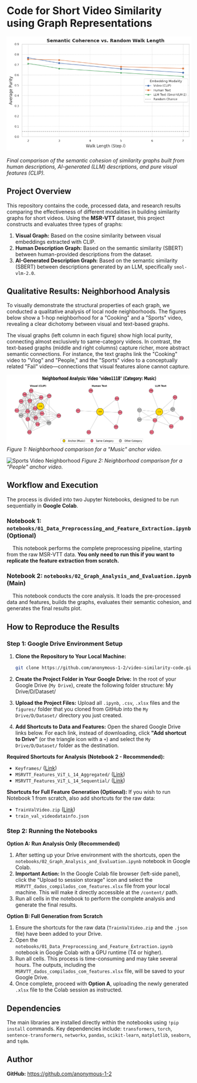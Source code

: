# Code for Short Video Similarity using Graph Representations

![Project Banner](figures/result_graph.png)

*Final comparison of the semantic cohesion of similarity graphs built from human descriptions, AI-generated (LLM) descriptions, and pure visual features (CLIP).*

## Project Overview

This repository contains the code, processed data, and research results comparing the effectiveness of different modalities in building similarity graphs for short videos. Using the **MSR-VTT** dataset, this project constructs and evaluates three types of graphs:

1.  **Visual Graph:** Based on the cosine similarity between visual embeddings extracted with CLIP.
2.  **Human Description Graph:** Based on the semantic similarity (SBERT) between human-provided descriptions from the dataset.
3.  **AI-Generated Description Graph:** Based on the semantic similarity (SBERT) between descriptions generated by an LLM, specifically `smol-vlm-2.0`.

## Qualitative Results: Neighborhood Analysis

To visually demonstrate the structural properties of each graph, we conducted a qualitative analysis of local node neighborhoods. The figures below show a 1-hop neighborhood for a "Cooking" and a "Sports" video, revealing a clear dichotomy between visual and text-based graphs.

The visual graphs (left column in each figure) show high local purity, connecting almost exclusively to same-category videos. In contrast, the text-based graphs (middle and right columns) capture richer, more abstract semantic connections. For instance, the text graphs link the "Cooking" video to "Vlog" and "People," and the "Sports" video to a conceptually related "Fail" video—connections that visual features alone cannot capture.

![Cooking Video Neighborhood](figures/neighborhood_analysis_video1118.png)
*Figure 1: Neighborhood comparison for a "Music" anchor video.*

![Sports Video Neighborhood](figures/nneighborhood_analysis_video2753.png)
*Figure 2: Neighborhood comparison for a "People" anchor video.*

## Workflow and Execution

The process is divided into two Jupyter Notebooks, designed to be run sequentially in **Google Colab**.

### Notebook 1: `notebooks/01_Data_Preprocessing_and_Feature_Extraction.ipynb` (Optional)

&nbsp; &nbsp; This notebook performs the complete preprocessing pipeline, starting from the raw MSR-VTT data. **You only need to run this if you want to replicate the feature extraction from scratch.**

### Notebook 2: `notebooks/02_Graph_Analysis_and_Evaluation.ipynb` (Main)

&nbsp; &nbsp; This notebook conducts the core analysis. It loads the pre-processed data and features, builds the graphs, evaluates their semantic cohesion, and generates the final results plot.

## How to Reproduce the Results

### Step 1: Google Drive Environment Setup

1.  **Clone the Repository to Your Local Machine:**
    ```bash  
    git clone https://github.com/anonymous-1-2/video-similarity-code.git

2.  **Create the Project Folder in Your Google Drive:**
    In the root of your Google Drive (`My Drive`), create the following folder structure: My Drive/D/Dataset/

3.  **Upload the Project Files:**
Upload all `.ipynb`, `.csv`, `.xlsx` files and the `figures/` folder that you cloned from GitHub into the `My Drive/D/Dataset/` directory you just created.

4.  **Add Shortcuts to Data and Features:**
Open the shared Google Drive links below. For each link, instead of downloading, click **"Add shortcut to Drive"** (or the triangle icon with a `+`) and select the `My Drive/D/Dataset/` folder as the destination.

**Required Shortcuts for Analysis (Notebook 2 - Recommended):**
*   `Keyframes/` ([Link](https://drive.google.com/drive/folders/1jiHTEsbit8o5WyVbcNYdRz3I995B8rBs?usp=sharing))
*   `MSRVTT_Features_ViT_L_14_Aggregated/` ([Link](https://drive.google.com/drive/folders/1USB4NbvxpCL_V-RFfqrClmMlPrWggvfu?usp=sharing))
*   `MSRVTT_Features_ViT_L_14_Sequential/` ([Link](https://drive.google.com/drive/folders/1TpshF89NqtFFBqb-IadriWaLu8Eyi5cL?usp=sharing))

**Shortcuts for Full Feature Generation (Optional):**
If you wish to run Notebook 1 from scratch, also add shortcuts for the raw data:
*   `TrainValVideo.zip` ([Link](https://drive.google.com/file/d/1rt4YDdhRblFvYpr3xdvHtff4-jqEWO_6/view?usp=sharing))
*   `train_val_videodatainfo.json`

### Step 2: Running the Notebooks

**Option A: Run Analysis Only (Recommended)**

1.  After setting up your Drive environment with the shortcuts, open the `notebooks/02_Graph_Analysis_and_Evaluation.ipynb` notebook in Google Colab.
2.  **Important Action:** In the Google Colab file browser (left-side panel), click the "Upload to session storage" icon and select the `MSRVTT_dados_compilados_com_features.xlsx` file from your local machine. This will make it directly accessible at the `/content/` path.
3.  Run all cells in the notebook to perform the complete analysis and generate the final results.

**Option B: Full Generation from Scratch**

1.  Ensure the shortcuts for the raw data (`TrainValVideo.zip` and the `.json` file) have been added to your Drive.
2.  Open the `notebooks/01_Data_Preprocessing_and_Feature_Extraction.ipynb` notebook in Google Colab with a GPU runtime (T4 or higher).
3.  Run all cells. This process is time-consuming and may take several hours. The outputs, including the `MSRVTT_dados_compilados_com_features.xlsx` file, will be saved to your Google Drive.
4.  Once complete, proceed with **Option A**, uploading the newly generated `.xlsx` file to the Colab session as instructed.

## Dependencies

The main libraries are installed directly within the notebooks using `!pip install` commands. Key dependencies include: `transformers`, `torch`, `sentence-transformers`, `networkx`, `pandas`, `scikit-learn`, `matplotlib`, `seaborn`, and `tqdm`.

## Author
**GitHub:** https://github.com/anonymous-1-2
